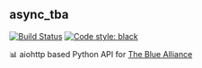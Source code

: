 async_tba
---
[![Build Status](https://travis-ci.org/c-x-berger/async_tba.svg?branch=master)](https://travis-ci.org/c-x-berger/async_tba) [![Code style: black](https://img.shields.io/badge/code%20style-black-000000.svg)](https://github.com/ambv/black)

📊 aiohttp based Python API for [The Blue Alliance](https://www.thebluealliance.com/)
